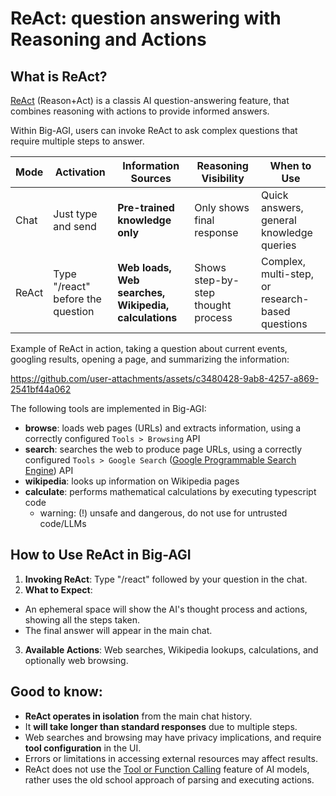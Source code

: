 # ReAct: question answering with Reasoning and Actions

## What is ReAct?

[ReAct](https://arxiv.org/abs/2210.03629) (Reason+Act) is a classis AI question-answering feature,
that combines reasoning with actions to provide informed answers.

Within Big-AGI, users can invoke ReAct to ask complex questions that require multiple steps to answer.

| Mode  | Activation                        | Information Sources                                  | Reasoning Visibility               | When to Use                                      |
|-------|-----------------------------------|------------------------------------------------------|------------------------------------|--------------------------------------------------|
| Chat  | Just type and send                | **Pre-trained knowledge only**                       | Only shows final response          | Quick answers, general knowledge queries         |
| ReAct | Type "/react" before the question | **Web loads, Web searches, Wikipedia, calculations** | Shows step-by-step thought process | Complex, multi-step, or research-based questions |

Example of ReAct in action, taking a question about current events, googling results, opening a page, and summarizing the information:

https://github.com/user-attachments/assets/c3480428-9ab8-4257-a869-2541bf44a062

The following tools are implemented in Big-AGI:

- **browse**: loads web pages (URLs) and extracts information, using a correctly configured `Tools > Browsing` API
- **search**: searches the web to produce page URLs, using a correctly configured `Tools > Google Search` ([Google Programmable Search Engine](https://programmablesearchengine.google.com/about/)) API
- **wikipedia**: looks up information on Wikipedia pages
- **calculate**: performs mathematical calculations by executing typescript code
  - warning: (!) unsafe and dangerous, do not use for untrusted code/LLMs

## How to Use ReAct in Big-AGI

1. **Invoking ReAct**: Type "/react" followed by your question in the chat.
2. **What to Expect**:

- An ephemeral space will show the AI's thought process and actions, showing all the steps taken.
- The final answer will appear in the main chat.

3. **Available Actions**: Web searches, Wikipedia lookups, calculations, and optionally web browsing.

## Good to know:

- **ReAct operates in isolation** from the main chat history.
- It **will take longer than standard responses** due to multiple steps.
- Web searches and browsing may have privacy implications, and require **tool configuration** in the UI.
- Errors or limitations in accessing external resources may affect results.
- ReAct does not use the [Tool or Function Calling](https://platform.openai.com/docs/guides/function-calling) feature of AI models, rather uses the old school approach of parsing and executing actions.
